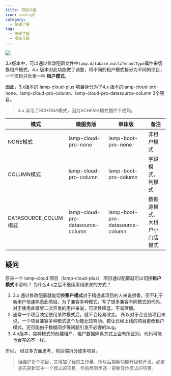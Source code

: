 ```yaml
---
title: 项目介绍
icon: config2
category:
  - 快速了解
tag:
  - 快速了解
  - 项目介绍
---
```


![](/images/global/4.x项目关系图.png)

3.x版本中，可以通过修改配置文件中`lamp.database.multiTenantType`属性来切换租户模式，4.x 版本对此功能做了调整，将不同的租户模式拆分为不同的项目，一个项目只负责一种 **租户模式**。

因此，3.x版本的 lamp-cloud-plus 项目拆分为了4.x 版本的lamp-cloud-pro-none、lamp-cloud-pro-column、lamp-cloud-pro-datasource-column 3个项目。

> 4.x 弃用了SCHEMA模式，因为SCHEMA模式插件不成熟。

| 模式                 | 微服务版                             | 单体版                             | 备注             |
| ------------------ | -------------------------------- | ------------------------------- | -------------- |
| NONE模式             | lamp-cloud-pro-none              | lamp-boot-pro-none              | 非租户模式          |
| COLUMN模式           | lamp-cloud-pro-column            | lamp-boot-pro-column            | 字段模式、列模式       |
| DATASOURCE_COLUM模式 | lamp-cloud-pro-datasource-column | lamp-boot-pro-datasource-column | 数据源模式、大租户小门店模式 |

## 疑问

原来一个 lamp-cloud 项目（lamp-cloud-plus） 项目通过配置就可以切换**租户模式**不香吗？ 为什么4.x之后不继续采用原来的方式？

1. 3.x 通过修改配置就能切换**租户模式**对于精通此项目的人来说很香，但不利于新用户快速熟悉此项目。为了兼容多种模式，写了很多兼容不同模式的代码，对于使用此框架二次开发的用户来说，可读性降低，不易理解。
2. 通常一个项目决定使用某种模式后，就不会轻易改变。 所以对于企业级项目来说，一个项目兼容多种模式这个功能比较鸡肋。若让已经上线的项目更改租户模式，还可能由于数据同步等问题引发不必要的bug。
3. 4.x版本，每种模式的创建租户、租户数据隔离方式上会有所区别，代码可能也会写的不一样。

所以， 经过多方面思考，将后端拆分成多项目。

> 但维护多个项目，又增加了我的工作量，所以后期新功能升级和开发，必定是先更新其中一个模式的项目，然后再同步逐一更新其他模式的项目。
